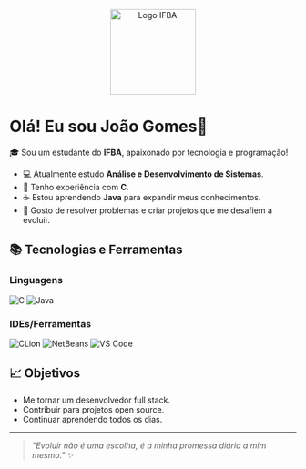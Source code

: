 <p align="center">
  <img src="https://upload.wikimedia.org/wikipedia/commons/1/1d/Instituto_Federal_-_Marca_Vertical_2015.png" alt="Logo IFBA" width="150"/>
</p>

# Olá!  Eu sou João Gomes👋

🎓 Sou um estudante do **IFBA**, apaixonado por tecnologia e programação!

- 💻 Atualmente estudo **Análise e Desenvolvimento de Sistemas**.
- 🔵 Tenho experiência com **C**.
- ☕ Estou aprendendo **Java** para expandir meus conhecimentos.
- 🚀 Gosto de resolver problemas e criar projetos que me desafiem a evoluir.

## 📚 Tecnologias e Ferramentas

### Linguagens
![C](https://img.shields.io/badge/C-00599C?style=for-the-badge&logo=c&logoColor=white)
![Java](https://img.shields.io/badge/Java-007396?style=for-the-badge&logo=java&logoColor=white)

### IDEs/Ferramentas
![CLion](https://img.shields.io/badge/CLion-000000?style=for-the-badge&logo=clion&logoColor=white)
![NetBeans](https://img.shields.io/badge/NetBeans-1B6AC6?style=for-the-badge&logo=apache-netbeans-ide&logoColor=white)
![VS Code](https://img.shields.io/badge/VS--Code-007ACC?style=for-the-badge&logo=visual-studio-code&logoColor=white)

## 📈 Objetivos
- Me tornar um desenvolvedor full stack.
- Contribuir para projetos open source.
- Continuar aprendendo todos os dias.

---

> _"Evoluir não é uma escolha, é a minha promessa diária a mim mesmo."_ ✨
